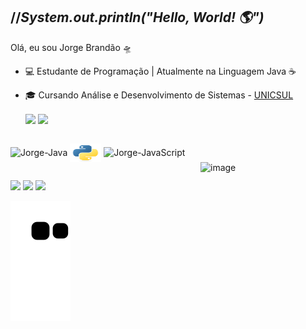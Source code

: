 ## //*System.out.println("Hello, World! 🌎")*

Olá, eu sou Jorge Brandão 🛸
- 💻 Estudante de Programação | Atualmente na Linguagem Java ☕
- 🎓 Cursando Análise e Desenvolvimento de Sistemas - [UNICSUL](https://www.cruzeirodosulvirtual.com.br)

  <div>

    <img height="160em"   align="center" src="https://github-readme-stats.vercel.app/api?username=JorgeBranda0&show_icons=true&theme=tokyonigh&include_all_commits=true&count_private=true">
  <img height="160em" align="center" src="https://github-readme-stats.vercel.app/api/top-langs/?username=JorgeBranda0&&layout=compact&hide=shell&theme=tokyonigh">
  
      

  </div>
  
<div style="display: inline_block"><br>
  <i class="devicon-java-plain-wordmark colored"></i>
  <img align="center" alt="Jorge-Java" height="30" width="50" src="https://cdn.jsdelivr.net/gh/devicons/devicon/icons/java/java-original.svg">
  <img align="center" alt="Jorge-Python" height="30" width="50" src="https://raw.githubusercontent.com/devicons/devicon/master/icons/python/python-original.svg">
  <img align="center" alt="Jorge-JavaScript" height="30" width="50" src="https://cdn.jsdelivr.net/gh/devicons/devicon/icons/javascript/javascript-original.svg" />
</div>

<div>
  <img align="right" alt="image" width="200" height="200" src="https://64.media.tumblr.com/fbecf0d1d807571159b5294edf27f9b7/f51c7565d5675ffb-8e/s250x250_c1/38b428e7c9479553d955c2ff7e21da6c945299de.gifv">
    
  </div>
  
  ##
  
  <a href = "mailto:brandaoneto01@gmail.com"><img src="https://img.shields.io/badge/-Gmail-%23333?style=for-the-badge&logo=gmail&logoColor=white" target="_blank"></a>
  <a href="https://www.linkedin.com/in/jorgebrandaon/" target="_blank"><img src="https://img.shields.io/badge/-LinkedIn-%230077B5?style=for-the-badge&logo=linkedin&logoColor=white" target="_blank"></a> 
  <a href="https://www.instagram.com/jorgebrandaojj/" target="_blank"><img src="https://img.shields.io/badge/-Instagram-%23E4405F?style=for-the-badge&logo=instagram&logoColor=white" target="_blank"></a>
  
  ![Snake animation](https://github.com/JorgeBranda0/JorgeBranda0/blob/output/github-contribution-grid-snake.svg)

</div>

